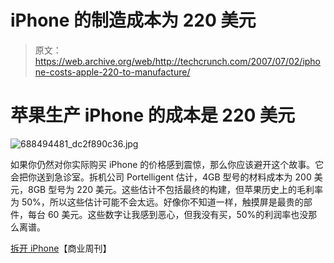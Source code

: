 # iPhone 的制造成本为 220 美元

> 原文：<https://web.archive.org/web/http://techcrunch.com/2007/07/02/iphone-costs-apple-220-to-manufacture/>

# 苹果生产 iPhone 的成本是 220 美元

![688494481_dc2f890c36.jpg](img/e29b55ce9fcac3f26ed0a4869ddad456.png)

如果你仍然对你实际购买 iPhone 的价格感到震惊，那么你应该避开这个故事。它会把你送到急诊室。拆机公司 Portelligent 估计，4GB 型号的材料成本为 200 美元，8GB 型号为 220 美元。这些估计不包括最终的构建，但苹果历史上的毛利率为 50%，所以这些估计可能不会太远。好像你不知道一样，触摸屏是最贵的部件，每台 60 美元。这些数字让我感到恶心，但我没有买，50%的利润率也没那么离谱。

[拆开 iPhone](https://web.archive.org/web/20201123195519/http://www.businessweek.com/technology/content/jul2007/tc2007072_957316.htm?chan=technology_technology+index+page_top+stories)【商业周刊】